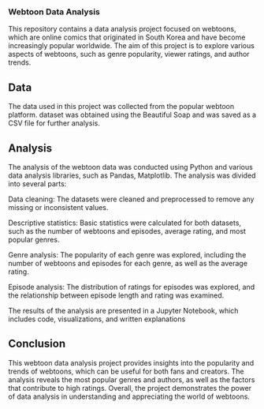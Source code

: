 ### Webtoon Data Analysis

This repository contains a data analysis project focused on webtoons, which are online comics that originated in South Korea and have become increasingly popular worldwide. The aim of this project is to explore various aspects of webtoons, such as genre popularity, viewer ratings, and author trends.

## Data

The data used in this project was collected from the popular webtoon platform. 
dataset was obtained using the Beautiful Soap and was saved as a CSV file for further analysis.

## Analysis

The analysis of the webtoon data was conducted using Python and various data analysis libraries, such as Pandas, Matplotlib. The analysis was divided into several parts:

Data cleaning: The datasets were cleaned and preprocessed to remove any missing or inconsistent values.

Descriptive statistics: Basic statistics were calculated for both datasets, such as the number of webtoons and episodes, average rating, and most popular genres.

Genre analysis: The popularity of each genre was explored, including the number of webtoons and episodes for each genre, as well as the average rating.

Episode analysis: The distribution of ratings for episodes was explored, and the relationship between episode length and rating was examined.

The results of the analysis are presented in a Jupyter Notebook, which includes code, visualizations, and written explanations

## Conclusion

This webtoon data analysis project provides insights into the popularity and trends of webtoons, which can be useful for both fans and creators. The analysis reveals the most popular genres and authors, as well as the factors that contribute to high ratings. Overall, the project demonstrates the power of data analysis in understanding and appreciating the world of webtoons.
